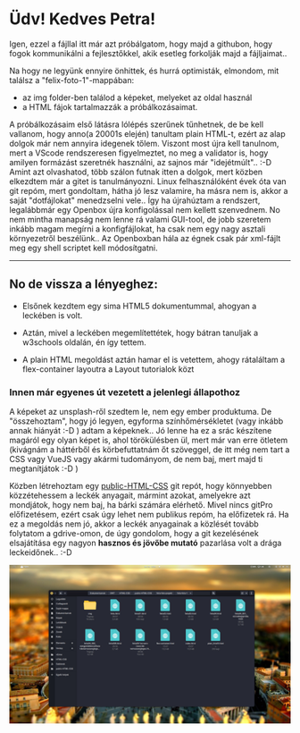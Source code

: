 # **Üdv! Kedves Petra!**

Igen, ezzel a fájllal itt már azt próbálgatom, hogy majd a githubon, hogy fogok kommunikálni a fejlesztőkkel, akik esetleg forkolják majd a fájljaimat..

Na hogy ne legyünk ennyire önhittek, és hurrá optimisták, elmondom, mit találsz a "felix-foto-1"-mappában:

- az img folder-ben találod a képeket, melyeket az oldal használ
- a HTML fájok tartalmazzák a próbálkozásaimat.

A próbálkozásaim első látásra lólépés szerűnek tűnhetnek, de be kell vallanom, hogy anno(a 20001s elején) tanultam plain HTML-t, ezért az alap dolgok már nem annyira idegenek tőlem. Viszont most újra kell tanulnom, mert a VScode rendszeresen figyelmeztet, no meg a validator is, hogy amilyen formázást szeretnék használni, az sajnos már "idejétmúlt"..
:-D Amint azt olvashatod, több szálon futnak itten a dolgok, mert közben elkezdtem már a gitet is tanulmányozni.
Linux felhasználóként évek óta van git repóm, mert gondoltam, hátha jó lesz valamire, ha másra nem is, akkor a saját "dotfájlokat" menedzselni vele..
Így ha újrahúztam a rendszert, legalábbmár egy Openbox újra konfigolással nem kellett szenvednem. No nem mintha manapság nem lenne rá valami GUI-tool, de jobb szeretem inkább magam megírni a konfigfájlokat, ha csak nem egy nagy asztali környezetről beszélünk.. Az Openboxban hála az égnek csak pár xml-fájlt meg egy shell scriptet kell módosítgatni.

***

## **No de vissza a lényeghez:**

- Elsőnek kezdtem egy sima HTML5 dokumentummal, ahogyan a leckében is volt.

- Aztán, mivel a leckében megemlítettétek, hogy bátran tanuljak a w3schools oldalán, én így tettem.

- A plain HTML megoldást aztán hamar el is vetettem, ahogy rátaláltam a flex-container layoutra a Layout tutorialok közt

### **Innen már egyenes út vezetett a jelenlegi állapothoz**

A képeket az unsplash-ről szedtem le, nem egy ember produktuma. De "összehoztam", hogy jó legyen, egyforma színhőmérsékletet (vagy inkább annak hiányát :-D ) adtam a képeknek..
Jó lenne ha ez a srác készítene magáról egy olyan képet is, ahol törökülésben ül, mert már van erre ötletem (kivágnám a háttérből és körbefuttatnám őt szöveggel, de itt még nem tart a CSS vagy VueJS vagy akármi tudományom, de nem baj, mert majd ti megtanítjátok :-D )

Közben létrehoztam egy [public-HTML-CSS]() git repót, hogy könnyebben közzétehessem a leckék anyagait, mármint azokat, amelyekre azt mondjátok, hogy nem baj, ha bárki számára elérhető. Mivel nincs gitPro előfizetésem, ezért csak úgy lehet nem publikus repóm, ha előfizetek rá. Ha ez a megoldás nem jó, akkor a leckék anyagainak a közlését tovább folytatom a gdrive-omon, de úgy gondolom, hogy a git kezelésének elsajátítása egy nagyon **hasznos és jövőbe mutató** pazarlása volt a drága leckeidőnek.. :-D

![a helyi mappám tartalma](screenshot.jpg "a helyi mappám tartalma")
